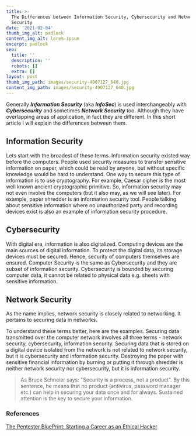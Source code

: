 ```yaml
---
title: >-
  The Differences between Information Security, Cybersecurity and Network
  Security
date: '2021-02-04'
thumb_img_alt: padlock
content_img_alt: lorem-ipsum
excerpt: padlock
seo:
  title: ''
  description: ''
  robots: []
  extra: []
layout: post
thumb_img_path: images/security-4907127_640.jpg
content_img_path: images/security-4907127_640.jpg
---
```

Generally ***Information Security*** (aka ***InfoSec***) is used interchangeably with ***Cybersecurity*** and sometimes ***Network Security*** too. Although they have overlapping areas of application, in fact they are different. In this short article I will explain the differences between them.

## Information Security

Lets start with the broadest of these terms. Information security existed way before the computers. People used security measures to transfer sensitive information on paper, which could be read by anyone, but without specific knowledge would be hard to understand. One way to secure this type of information is to use cryptography. For example, Caesar cipher is the most well known ancient cryptographic primitive. So, information security may not even involve the computers (but it also may, as we will see later). For example, paper shredder is an information security tool. People talking about sensitive information where no unauthorized party and recording devices exist is also an example of information security procedure.

## Cybersecurity

With digital era, information is also digitalized. Computing devices are the main sources of digital information. To protect the digital data, its storage devices must be secured. Hence, security of computers themselves are ensured. Computer Security is the same as Cybersecurity and they are subset of information security. Cybersecurity is bounded by securing computer data, it cannot be related to physical data e.g. sheets with sensitive information.

## Network Security

As the name implies, network security is closely related to networking. It pertains to securing data in networks.

To understand these terms better, here are the examples. Securing data transmitted over the computer network involves all three terms - network security, cybersecurity, information security. Securing data that is stored on a digital device isolated from the network is not related to network security, but it is cybersecurity and information security. Destroying the paper with sensitive financial information by burning or putting it through shredder is neither network security nor cybersecurity, but it is information security.

> As Bruce Schneier says: "Security is a process, not a product". By this sentence, he means that no product (antivirus, password manager etc.) can help in securing your data once and for always.  Sustained attention is the key to secure your information.

### References

[The Pentester BluePrint: Starting a Career as an Ethical Hacker](https://www.amazon.com/gp/product/1119684307/ref=as_li_tl?ie=UTF8\&camp=1789\&creative=9325\&creativeASIN=1119684307\&linkCode=as2\&tag=myrat-20\&linkId=aff549ddee892b455d471ae995b6a3ff)
